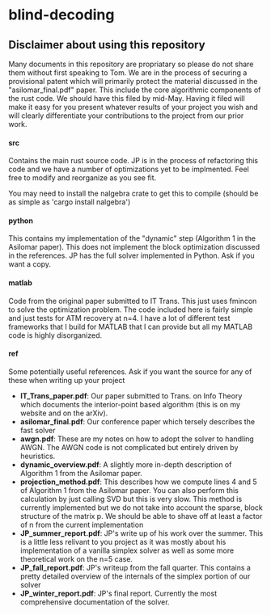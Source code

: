 # blind-decoding

## Disclaimer about using this repository
Many documents in this repository are propriatary so please do not share them without first speaking to Tom.  We are in the process of securing a provisional patent which will primarily protect the material discussed in the "asilomar_final.pdf" paper.  This include the core algorithmic components of the rust code.
We should have this filed by mid-May.  Having it filed will make it easy for you present whatever results of your project you wish and will clearly differentiate your contributions to the project from our prior work.

#### src
Contains the main rust source code.  JP is in the process of refactoring this code and we have a number of optimizations yet to be implmented. Feel free to modify and reorganize as you see fit.

You may need to install the nalgebra crate to get this to compile (should be as simple as 'cargo install nalgebra')

#### python
This contains my implementation of the "dynamic" step (Algorithm 1 in the Asilomar paper).  This does not implement the block optimization discussed in the references.  JP has the full solver implemented in Python.  Ask if you want a copy.

#### matlab
Code from the original paper submitted to IT Trans. This just uses fmincon to solve the optimization problem.  The code included here is fairly simple and just tests for ATM recovery at n=4.  I have a lot of different test frameworks that I build for MATLAB that I can provide but all my MATLAB code is highly disorganized.

#### ref
Some potentially useful references.  Ask if you want the source for any of these when writing up your project

* __IT_Trans_paper.pdf__: Our paper submitted to Trans. on Info Theory which documents the interior-point based algorithm (this is on my website and on the arXiv).
* __asilomar_final.pdf__: Our conference paper which tersely describes the fast solver
* __awgn.pdf__: These are my notes on how to adopt the solver to handling AWGN.  The AWGN code is not complicated but entirely driven by heuristics.  
* __dynamic_overview.pdf__: A slightly more in-depth description of Algorithm 1 from the Asilomar paper.
* __projection_method.pdf__: This describes how we compute lines 4 and 5 of Algorithm 1 from the Asilomar paper.  You can also perform this calculation by just calling SVD but this is very slow.  This method is currently implemented but we do not take into account the sparse, block structure of the matrix p.  We should be able to shave off at least a factor of n from the current implementation
* __JP_summer_report.pdf__: JP's write up of his work over the summer.  This is
  a little less relivant to you project as it was mostly about his
implementation of a vanilla simplex solver as well as some more theoretical work
on the n=5 case.
* __JP_fall_report.pdf__: JP's writeup from the fall quarter.  This contains a
  pretty detailed overview of the internals of the simplex portion of our solver
* __JP_winter_report.pdf__: JP's final report.  Currently the most comprehensive
  documentation of the solver.
